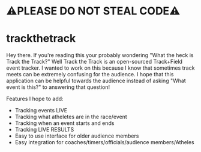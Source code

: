 # ⚠️PLEASE DO NOT STEAL CODE⚠️
# trackthetrack
Hey there. If you're reading this your probably wondering "What the heck is Track the Track?" Well Track the Track is an open-sourced Track+Field event tracker. I wanted to work on this because I know that sometimes track meets can be extremely confusing for the audience. I hope that this application can be helpful towards the audience instead of asking "What event is this?" to answering that question! 

Features I hope to add:
- Tracking events LIVE
- Tracking what atheletes are in the race/event
- Tracking when an event starts and ends
- Tracking LIVE RESULTS
- Easy to use interface for older audience members
- Easy integration for coaches/timers/officials/audience members/Atheles
